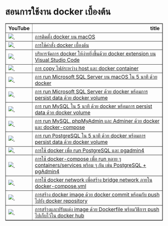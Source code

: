 # สอนการใช้งาน docker เบื้องต้น
<table border="1" class="dataframe">
  <thead>
    <tr style="text-align: right;">
      <th>YouTube</th>
      <th>title</th>
    </tr>
  </thead>
  <tbody>
    <tr>
      <td><a href=https://youtu.be/uj6yUnzFrio><img src=https://i.ytimg.com/vi/uj6yUnzFrio/mqdefault.jpg />&nbsp;</a></td>
      <td><a href="https://youtu.be/uj6yUnzFrio">การติดตั้ง docker บน macOS</a></td>
    </tr>
    <tr>
      <td><a href=https://youtu.be/CFIwQvBY_MM><img src=https://i.ytimg.com/vi/CFIwQvBY_MM/mqdefault.jpg />&nbsp;</a></td>
      <td><a href="https://youtu.be/CFIwQvBY_MM">การใช้คำสั่ง docker เบื้องต้น</a></td>
    </tr>
    <tr>
      <td><a href=https://youtu.be/ubJP0RVyjKc><img src=https://i.ytimg.com/vi/ubJP0RVyjKc/mqdefault.jpg />&nbsp;</a></td>
      <td><a href="https://youtu.be/ubJP0RVyjKc">บริหารจัดการ docker ให้ง่ายยิ่งขึ้นด้วย docker extension บน Visual Studio Code</a></td>
    </tr>
    <tr>
      <td><a href=https://youtu.be/NjuviTkaBbA><img src=https://i.ytimg.com/vi/NjuviTkaBbA/mqdefault.jpg />&nbsp;</a></td>
      <td><a href="https://youtu.be/NjuviTkaBbA">การ copy ไฟล์ระหว่าง host และ docker container</a></td>
    </tr>
    <tr>
      <td><a href=https://youtu.be/Jb93Z-D0sNA><img src=https://i.ytimg.com/vi/Jb93Z-D0sNA/mqdefault.jpg />&nbsp;</a></td>
      <td><a href="https://youtu.be/Jb93Z-D0sNA">การ run Microsoft SQL Server บน macOS ใน 5 นาที ด้วย docker</a></td>
    </tr>
    <tr>
      <td><a href=https://youtu.be/05rk5TVpaGw><img src=https://i.ytimg.com/vi/05rk5TVpaGw/mqdefault.jpg />&nbsp;</a></td>
      <td><a href="https://youtu.be/05rk5TVpaGw">การ run Microsoft SQL Server ด้วย docker พร้อมการ persist data ด้วย docker volume</a></td>
    </tr>
    <tr>
      <td><a href=https://youtu.be/UCMLoo-eD2o><img src=https://i.ytimg.com/vi/UCMLoo-eD2o/mqdefault.jpg />&nbsp;</a></td>
      <td><a href="https://youtu.be/UCMLoo-eD2o">การ run MySQL ใน 5 นาที ด้วย docker พร้อมการ persist data ด้วย docker volume</a></td>
    </tr>
    <tr>
      <td><a href=https://youtu.be/ltCDUT0o7WM><img src=https://i.ytimg.com/vi/ltCDUT0o7WM/mqdefault.jpg />&nbsp;</a></td>
      <td><a href="https://youtu.be/ltCDUT0o7WM">การ run MySQL, phpMyAdmin และ Adminer ด้วย docker และ docker-compose</a></td>
    </tr>
    <tr>
      <td><a href=https://youtu.be/YuItTp9tf8s><img src=https://i.ytimg.com/vi/YuItTp9tf8s/mqdefault.jpg />&nbsp;</a></td>
      <td><a href="https://youtu.be/YuItTp9tf8s">การ run PostgreSQL ใน 5 นาที ด้วย docker พร้อมการ persist data ด้วย docker volume</a></td>
    </tr>
    <tr>
      <td><a href=https://youtu.be/D79gYuUuEWo><img src=https://i.ytimg.com/vi/D79gYuUuEWo/mqdefault.jpg />&nbsp;</a></td>
      <td><a href="https://youtu.be/D79gYuUuEWo">การใช้ docker เพื่อ run PostgreSQL และ pgadmin4</a></td>
    </tr>
    <tr>
      <td><a href=https://youtu.be/uZcm2iWpLj0><img src=https://i.ytimg.com/vi/uZcm2iWpLj0/mqdefault.jpg />&nbsp;</a></td>
      <td><a href="https://youtu.be/uZcm2iWpLj0">การใช้ docker-compose เพื่อ run หลาย ๆ containers/services พร้อม ๆ กัน เช่น PostgreSQL + pgAdmin4</a></td>
    </tr>
    <tr>
      <td><a href=https://youtu.be/Uk6R_i1RlVE><img src=https://i.ytimg.com/vi/Uk6R_i1RlVE/mqdefault.jpg />&nbsp;</a></td>
      <td><a href="https://youtu.be/Uk6R_i1RlVE">การใช้ docker network เพื่อสร้าง bridge network ภายใน docker-compose.yml</a></td>
    </tr>
    <tr>
      <td><a href=https://youtu.be/6yj_mA0mjwI><img src=https://i.ytimg.com/vi/6yj_mA0mjwI/mqdefault.jpg />&nbsp;</a></td>
      <td><a href="https://youtu.be/6yj_mA0mjwI">การสร้าง docker image ด้วย docker commit พร้อมกับ push ไปยัง docker repository</a></td>
    </tr>
    <tr>
      <td><a href=https://youtu.be/XS5lda4T1Tg><img src=https://i.ytimg.com/vi/XS5lda4T1Tg/mqdefault.jpg />&nbsp;</a></td>
      <td><a href="https://youtu.be/XS5lda4T1Tg">การสร้างและปรับแต่ง image ด้วย Dockerfile พร้อมวิธีการ push ไปเก็บไว้ใน docker hub</a></td>
    </tr>
  </tbody>
</table>
